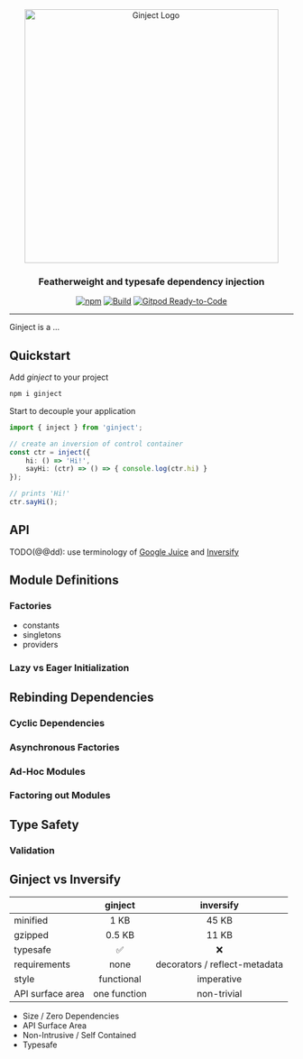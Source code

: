 <div id="ginject-logo" align="center">
  <a href="https://github.com/langium/ginject">
    <img alt="Ginject Logo" width="450" src="https://user-images.githubusercontent.com/743833/193610222-cf9a7feb-b1d9-4d5c-88de-6ce9fbca8299.png">
  </a>
  <h3>
    Featherweight and typesafe dependency injection
  </h3>
</div>

<div id="badges" align="center">

  [![npm](https://img.shields.io/npm/v/ginject)](https://www.npmjs.com/package/ginject)
  [![Build](https://github.com/langium/ginject/actions/workflows/build.yml/badge.svg)](https://github.com/langium/ginject/actions/workflows/build.yml)
  [![Gitpod Ready-to-Code](https://img.shields.io/badge/Gitpod-ready--to--code-blue?logo=gitpod)](https://gitpod.io/#https://github.com/langium/ginject)

</div>

<hr>

Ginject is a ...

## Quickstart

Add _ginject_ to your project

```sh
npm i ginject
```

Start to decouple your application

```ts
import { inject } from 'ginject';

// create an inversion of control container
const ctr = inject({
    hi: () => 'Hi!',
    sayHi: (ctr) => () => { console.log(ctr.hi) }
});

// prints 'Hi!'
ctr.sayHi();
```

## API

TODO(@@dd): use terminology of [Google Juice](https://github.com/google/guice) and [Inversify](https://inversify.io)

## Module Definitions

### Factories

* constants
* singletons
* providers

### Lazy vs Eager Initialization

## Rebinding Dependencies

### Cyclic Dependencies

### Asynchronous Factories

### Ad-Hoc Modules

### Factoring out Modules

## Type Safety

### Validation

## Ginject vs Inversify

|                  |    ginject   |            inversify          |
|------------------|:------------:|:-----------------------------:|
| minified         |     1 KB     |             45 KB             |
| gzipped          |    0.5 KB    |             11 KB             |
| typesafe         |      ✅      |               ❌               |
| requirements     |     none     | decorators / reflect-metadata |
| style            |  functional  |           imperative          |
| API surface area | one function |           non-trivial         |

* Size / Zero Dependencies
* API Surface Area
* Non-Intrusive / Self Contained
* Typesafe
